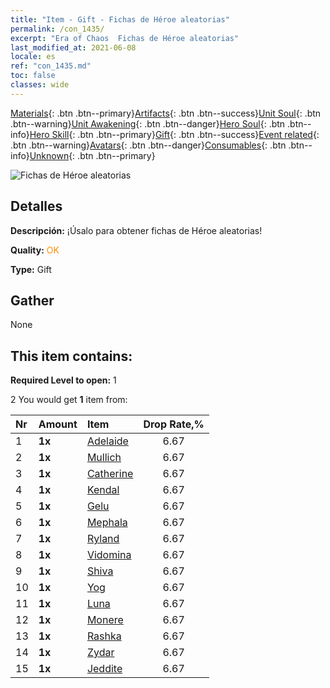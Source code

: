 ```yaml
---
title: "Item - Gift - Fichas de Héroe aleatorias"
permalink: /con_1435/
excerpt: "Era of Chaos  Fichas de Héroe aleatorias"
last_modified_at: 2021-06-08
locale: es
ref: "con_1435.md"
toc: false
classes: wide
---
```

 [Materials](/ItemsES/){: .btn .btn--primary}[Artifacts](/ItemsES/Artifacts/){: .btn .btn--success}[Unit Soul](/ItemsES/UnitSoul/){: .btn .btn--warning}[Unit Awakening](/ItemsES/UnitAwakening/){: .btn .btn--danger}[Hero Soul](/ItemsES/HeroSoul/){: .btn .btn--info}[Hero Skill](/ItemsES/HeroSkill/){: .btn .btn--primary}[Gift](/ItemsES/Gift/){: .btn .btn--success}[Event related](/ItemsES/Events/){: .btn .btn--warning}[Avatars](/ItemsES/Avatars/){: .btn .btn--danger}[Consumables](/ItemsES/Consumables/){: .btn .btn--info}[Unknown](/ItemsES/Unknown/){: .btn .btn--primary}

 ![Fichas de Héroe aleatorias](/images/t/i_907049.png)

## Detalles
 **Descripción:** ¡Úsalo para obtener fichas de Héroe aleatorias!

 **Quality:** <span style="color: #FF8C00">OK</span>

 **Type:** Gift

## Gather

  None

## This item contains:

 **Required Level to open:** 1

 2 You would get **1** item  from:

  | Nr | Amount |     Item    | Drop Rate,% |
  |:---|:-------|:------------|:---------:|
  | 1 |  **1x** | [Adelaide](/ItemsES/her_359/) | 6.67 | 
  | 2 |  **1x** | [Mullich](/ItemsES/her_360/) | 6.67 | 
  | 3 |  **1x** | [Catherine](/ItemsES/her_361/) | 6.67 | 
  | 4 |  **1x** | [Kendal](/ItemsES/her_363/) | 6.67 | 
  | 5 |  **1x** | [Gelu](/ItemsES/her_366/) | 6.67 | 
  | 6 |  **1x** | [Mephala](/ItemsES/her_367/) | 6.67 | 
  | 7 |  **1x** | [Ryland](/ItemsES/her_368/) | 6.67 | 
  | 8 |  **1x** | [Vidomina](/ItemsES/her_372/) | 6.67 | 
  | 9 |  **1x** | [Shiva](/ItemsES/her_376/) | 6.67 | 
  | 10 |  **1x** | [Yog](/ItemsES/her_377/) | 6.67 | 
  | 11 |  **1x** | [Luna](/ItemsES/her_378/) | 6.67 | 
  | 12 |  **1x** | [Monere](/ItemsES/her_379/) | 6.67 | 
  | 13 |  **1x** | [Rashka](/ItemsES/her_384/) | 6.67 | 
  | 14 |  **1x** | [Zydar](/ItemsES/her_385/) | 6.67 | 
  | 15 |  **1x** | [Jeddite](/ItemsES/her_391/) | 6.67 | 
